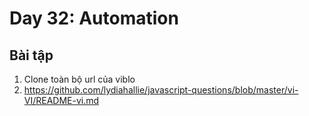 # Day 32: Automation

## Bài tập

1. Clone toàn bộ url của viblo
2. https://github.com/lydiahallie/javascript-questions/blob/master/vi-VI/README-vi.md
